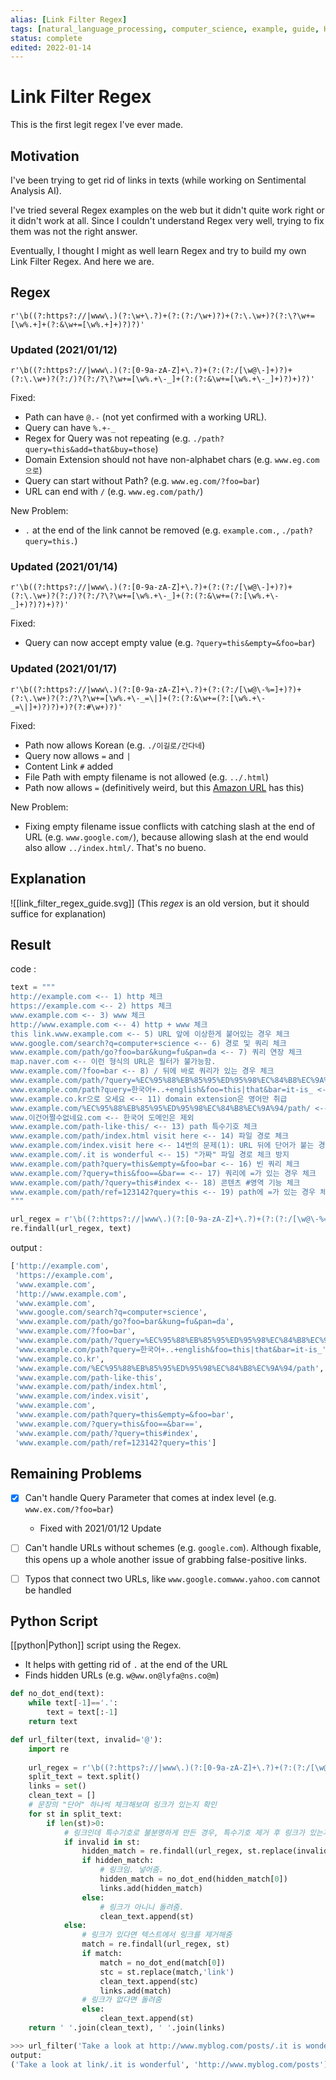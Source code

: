 ```yaml
---
alias: [Link Filter Regex]
tags: [natural_language_processing, computer_science, example, guide, HOW-TO]
status: complete
edited: 2022-01-14
---
```


# Link Filter Regex
This is the first legit regex I've ever made.

## Motivation
I've been trying to get rid of links in texts (while working on Sentimental Analysis AI).

I've tried several Regex examples on the web but it didn't quite work right or it didn't work at all. Since I couldn't understand Regex very well, trying to fix them was not the right answer.

Eventually, I thought I might as well learn Regex and try to build my own Link Filter Regex. And here we are.

## Regex
`r'\b((?:https?://|www\.)(?:\w+\.?)+(?:(?:/\w+)?)+(?:\.\w+)?(?:\?\w+=[\w%.+]+(?:&\w+=[\w%.+]+)?)?)'`

### Updated (2021/01/12)
`r'\b((?:https?://|www\.)(?:[0-9a-zA-Z]+\.?)+(?:(?:/[\w@\-]+)?)+(?:\.\w+)?(?:/)?(?:/?\?\w+=[\w%.+\-_]+(?:(?:&\w+=[\w%.+\-_]+)?)+)?)'`

Fixed:
- Path can have `@.-` (not yet confirmed with a working URL).
- Query can have `%.+-_`
- Regex for Query was not repeating (e.g. `./path?query=this&add=that&buy=those`)
- Domain Extension should not have non-alphabet chars (e.g. `www.eg.com으로`)
- Query can start without Path? (e.g. `www.eg.com/?foo=bar`)
- URL can end with `/` (e.g. `www.eg.com/path/`)

New Problem:
- `.` at the end of the link cannot be removed (e.g. `example.com.`, `./path?query=this.`)

### Updated (2021/01/14)
`r'\b((?:https?://|www\.)(?:[0-9a-zA-Z]+\.?)+(?:(?:/[\w@\-]+)?)+(?:\.\w+)?(?:/)?(?:/?\?\w+=[\w%.+\-_]+(?:(?:&\w+=(?:[\w%.+\-_]+)?)?)+)?)'`

Fixed:
- Query can now accept empty value (e.g. `?query=this&empty=&foo=bar`)

### Updated (2021/01/17)
`r'\b((?:https?://|www\.)(?:[0-9a-zA-Z]+\.?)+(?:(?:/[\w@\-%=]+)?)+(?:\.\w+)?(?:/?\?\w+=[\w%.+\-_=\|]+(?:(?:&\w+=(?:[\w%.+\-_=\|]+)?)?)+)?(?:#\w+)?)'`

Fixed:
- Path now allows Korean (e.g. `./이길로/간다네`)
- Query now allows `=` and `|`
- Content Link `#` added
- File Path with empty filename is not allowed (e.g. `../.html`)
- Path now allows `=` (definitively weird, but this [Amazon URL](https://www.amazon.com/uxcell-GX16-4-Aviation-Connecting-Connector/dp/B00GYUUHVW/ref=pd_sbs_23_1?_encoding=UTF8&pd_rd_i=B00GYUUHVW&pd_rd_r=6e83ea7c-6700-11e8-bb86-fd49c2c21015&pd_rd_w=kZxqA&pd_rd_wg=YARMP&pf_rd_i=desktop-dp-sims&pf_rd_m=ATVPDKIKX0DER&pf_rd_p=5825442648805390339&pf_rd_r=D36QZXGKWKE4TKVN94NA&pf_rd_s=desktop-dp-sims&pf_rd_t=40701&psc=1&refRID=D36QZXGKWKE4TKVN94NA) has this)

New Problem:
- Fixing empty filename issue conflicts with catching slash at the end of URL (e.g. `www.google.com/`), because allowing slash at the end would also allow `../index.html/`. That's no bueno.

## Explanation
![[link_filter_regex_guide.svg]]
(This _regex_ is an old version, but it should suffice for explanation)

## Result
code :
```python
text = """
http://example.com <-- 1) http 체크
https://example.com <-- 2) https 체크
www.example.com <-- 3) www 체크
http://www.example.com <-- 4) http + www 체크
this link.www.example.com <-- 5) URL 앞에 이상한게 붙어있는 경우 체크
www.google.com/search?q=computer+science <-- 6) 경로 및 쿼리 체크
www.example.com/path/go?foo=bar&kung=fu&pan=da <-- 7) 쿼리 연장 체크
map.naver.com <-- 이런 형식의 URL은 필터가 불가능함.
www.example.com/?foo=bar <-- 8) / 뒤에 바로 쿼리가 있는 경우 체크
www.example.com/path/?query=%EC%95%88%EB%85%95%ED%95%98%EC%84%B8%EC%9A%94 <-- 9) "한국어" 쿼리 체크
www.example.com/path?query=한국어+..+english&foo=this|that&bar=it-is_ <-- 10) 한국어 및 특수기호 체크
www.example.co.kr으로 오세요 <-- 11) domain extension은 영어만 취급
www.example.com/%EC%95%88%EB%85%95%ED%95%98%EC%84%B8%EC%9A%94/path/ <-- 12) 한국어 path 체크
www.이건어쩔수없네요.com <-- 한국어 도메인은 제외
www.example.com/path-like-this/ <-- 13) path 특수기호 체크
www.example.com/path/index.html visit here <-- 14) 파일 경로 체크
www.example.com/index.visit here <-- 14번의 문제(1): URL 뒤에 단어가 붙는 경우, domain ext로 취급해버림
www.example.com/.it is wonderful <-- 15) "가짜" 파일 경로 체크 방지
www.example.com/path?query=this&empty=&foo=bar <-- 16) 빈 쿼리 체크
www.example.com/?query=this&foo==&bar== <-- 17) 쿼리에 =가 있는 경우 체크
www.example.com/path/?query=this#index <-- 18) 콘텐츠 #영역 기능 체크
www.example.com/path/ref=123142?query=this <-- 19) path에 =가 있는 경우 체크
"""

url_regex = r'\b((?:https?://|www\.)(?:[0-9a-zA-Z]+\.?)+(?:(?:/[\w@\-%=]+)?)+(?:\.\w+)?(?:/?\?\w+=[\w%.+\-_=\|]+(?:(?:&\w+=(?:[\w%.+\-_=\|]+)?)?)+)?(?:#\w+)?)'
re.findall(url_regex, text)
```

output :
```python
['http://example.com',
 'https://example.com',
 'www.example.com',
 'http://www.example.com',
 'www.example.com',
 'www.google.com/search?q=computer+science',
 'www.example.com/path/go?foo=bar&kung=fu&pan=da',
 'www.example.com/?foo=bar',
 'www.example.com/path/?query=%EC%95%88%EB%85%95%ED%95%98%EC%84%B8%EC%9A%94',
 'www.example.com/path?query=한국어+..+english&foo=this|that&bar=it-is_',
 'www.example.co.kr',
 'www.example.com/%EC%95%88%EB%85%95%ED%95%98%EC%84%B8%EC%9A%94/path',
 'www.example.com/path-like-this',
 'www.example.com/path/index.html',
 'www.example.com/index.visit',
 'www.example.com',
 'www.example.com/path?query=this&empty=&foo=bar',
 'www.example.com/?query=this&foo==&bar==',
 'www.example.com/path/?query=this#index',
 'www.example.com/path/ref=123142?query=this']
```

## Remaining Problems
- [x] Can't handle Query Parameter that comes at index level (e.g. `www.ex.com/?foo=bar`)
    - Fixed with 2021/01/12 Update
- [ ] Can't handle URLs without schemes (e.g. `google.com`). Although fixable, this opens up a whole another issue of grabbing false-positive links.
- [ ] Typos that connect two URLs, like `www.google.comwww.yahoo.com` cannot be handled


## Python Script
[[python|Python]] script using the Regex.
- It helps with getting rid of `.` at the end of the URL
- Finds hidden URLs (e.g. `w@ww.on@lyfa@ns.co@m`)

```python
def no_dot_end(text):
    while text[-1]=='.':
        text = text[:-1]
    return text

def url_filter(text, invalid='@'):
    import re
    
    url_regex = r'\b((?:https?://|www\.)(?:[0-9a-zA-Z]+\.?)+(?:(?:/[\w@\-%]+)?)+(?:\.\w+)?(?:/?\?\w+=[\w%.+\-_=\|]+(?:(?:&\w+=(?:[\w%.+\-_=\|]+)?)?)+)?(?:#\w+)?)'
    split_text = text.split()
    links = set()
    clean_text = []
    # 문장의 "단어" 하나씩 체크해보며 링크가 있는지 확인
    for st in split_text:
        if len(st)>0:
            # 링크인데 특수기호로 불분명하게 만든 경우, 특수기호 제거 후 링크가 있는지 확인
            if invalid in st:
                hidden_match = re.findall(url_regex, st.replace(invalid, ''))
                if hidden_match:
                    # 링크임. 넣어줌.
                    hidden_match = no_dot_end(hidden_match[0])
                    links.add(hidden_match)
                else:
                    # 링크가 아니니 돌려줌.
                    clean_text.append(st)
            else:
                # 링크가 있다면 텍스트에서 링크를 제거해줌
                match = re.findall(url_regex, st)
                if match:
                    match = no_dot_end(match[0])
                    stc = st.replace(match,'link')
                    clean_text.append(stc)
                    links.add(match)
                # 링크가 없다면 돌려줌
                else:
                    clean_text.append(st)
    return ' '.join(clean_text), ' '.join(links)
```

```python
>>> url_filter('Take a look at http://www.myblog.com/posts/.it is wonderful')
output:
('Take a look at link/.it is wonderful', 'http://www.myblog.com/posts')
```